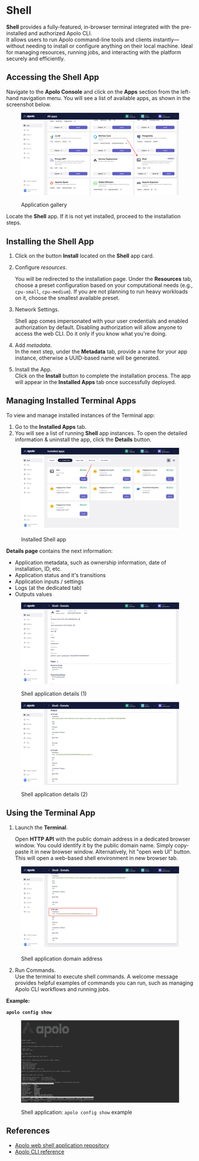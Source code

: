 # Shell

**Shell** provides a fully-featured, in-browser terminal integrated with the pre-installed and authorized Apolo CLI.\
It allows users to run Apolo command-line tools and clients instantly—without needing to install or configure anything on their local machine. Ideal for managing resources, running jobs, and interacting with the platform securely and efficiently.

## Accessing the Shell App

Navigate to the **Apolo Console** and click on the **Apps** section from the left-hand navigation menu. You will see a list of available apps, as shown in the screenshot below.

<figure><img src="../../../.gitbook/assets/image.png" alt=""><figcaption><p>Application gallery</p></figcaption></figure>

Locate the **Shell** app. If it is not yet installed, proceed to the installation steps.

## Installing the Shell App

1. Click on the button **Install** located on the **Shell** app card.
2.  Configure _resources_.

    You will be redirected to the installation page. Under the **Resources** tab, choose a preset configuration based on your computational needs (e.g., `cpu-small`, `cpu-medium`). If you are not planning to run heavy workloads on it, choose the smallest available preset.
3.  Network Settings.

    Shell app comes impersonated with your user credentials and enabled authorization by default. Disabling authorization will allow anyone to access the web CLI. Do it only if you know what you're doing.
4. Add _metadata_.\
   In the next step, under the **Metadata** tab, provide a name for your app instance, otherwise a UUID-based name will be generated.
5. Install the App.\
   Click on the **Install** button to complete the installation process. The app will appear in the **Installed Apps** tab once successfully deployed.

## Managing Installed Terminal Apps

To view and manage installed instances of the Terminal app:

1. Go to the **Installed Apps** tab.
2. You will see a list of running **Shell** app instances. To open the detailed information & uninstall the app, click the **Details** button.

<figure><img src="../../../.gitbook/assets/image (2).png" alt=""><figcaption><p>Installed Shell app</p></figcaption></figure>

**Details page** contains the next information:

* Application metadata, such as ownership information, date of installation, ID, etc.
* Application status and it's transitions&#x20;
* Application inputs / settings
* Logs (at the dedicated tab)
* Outputs values

<figure><img src="../../../.gitbook/assets/image (3).png" alt=""><figcaption><p>Shell application details (1)</p></figcaption></figure>

<figure><img src="../../../.gitbook/assets/image (4).png" alt=""><figcaption><p>Shell application details (2)</p></figcaption></figure>

## Using the Terminal App

1.  Launch the **Terminal**.

    Open **HTTP API** with the public domain address in a dedicated browser window. You could identify it by the public domain name. Simply copy-paste it in new browser window. Alternatively, hit "open web UI" button. This will open a web-based shell environment in new browser tab.

<figure><img src="../../../.gitbook/assets/image (5).png" alt=""><figcaption><p>Shell application domain address</p></figcaption></figure>

2. Run Commands.\
   Use the terminal to execute shell commands. A welcome message provides helpful examples of commands you can run, such as managing Apolo CLI workflows and running jobs.

**Example:**

<pre class="language-bash"><code class="lang-bash"><strong>apolo config show
</strong></code></pre>

<figure><img src="../../../.gitbook/assets/image (7).png" alt=""><figcaption><p>Shell application: <code>apolo config show</code> example</p></figcaption></figure>

## References

* [Apolo web shell application repository](https://github.com/neuro-inc/web-shell)
* [Apolo CLI reference](https://app.gitbook.com/o/-MMLX64i1AQdS3ehf2Kg/s/-MOkWy7dB5MDbkSII8iF/)
